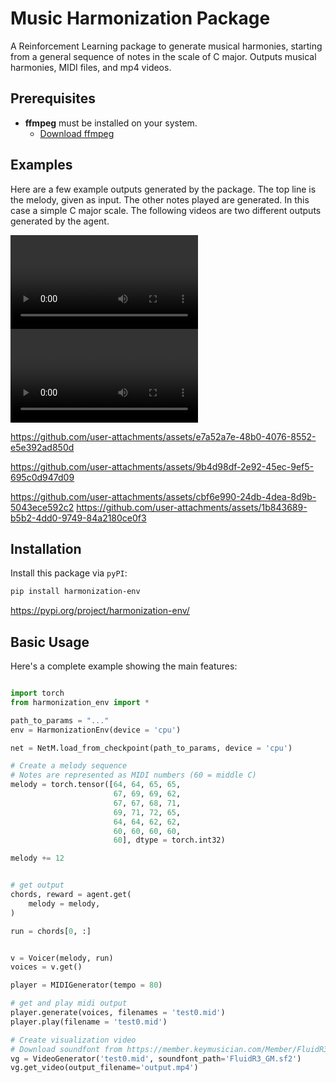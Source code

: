 # Music Harmonization Package

A Reinforcement Learning package to generate musical harmonies, starting from a general sequence of notes in the scale of C major. Outputs musical harmonies, MIDI files, and mp4 videos.

## Prerequisites

- **ffmpeg** must be installed on your system.
  - [Download ffmpeg](https://ffmpeg.org/download.html)
  

## Examples

Here are a few example outputs generated by the package. The top line is the melody, given as input. The other notes played are generated. In this case a simple C major scale. The following videos are two different outputs generated by the agent.

<video src = "https://github.com/pietrobegotti/harmonization/main/examples/Sequence_#1.mp4"></video>
<video src = "https://github.com/pietrobegotti/harmonization/main/examples/Sequence_#2.mp4"></video>


https://github.com/user-attachments/assets/e7a52a7e-48b0-4076-8552-e5e392ad850d

https://github.com/user-attachments/assets/9b4d98df-2e92-45ec-9ef5-695c0d947d09

https://github.com/user-attachments/assets/cbf6e990-24db-4dea-8d9b-5043ece592c2
https://github.com/user-attachments/assets/1b843689-b5b2-4dd0-9749-84a2180ce0f3



## Installation

Install this package via `pyPI`: 

```bash
pip install harmonization-env
```

https://pypi.org/project/harmonization-env/

## Basic Usage

Here's a complete example showing the main features:

```python

import torch
from harmonization_env import *

path_to_params = "..."
env = HarmonizationEnv(device = 'cpu')

net = NetM.load_from_checkpoint(path_to_params, device = 'cpu')

# Create a melody sequence
# Notes are represented as MIDI numbers (60 = middle C)
melody = torch.tensor([64, 64, 65, 65, 
                       67, 69, 69, 62,
                       67, 67, 68, 71,
                       69, 71, 72, 65,
                       64, 64, 62, 62,
                       60, 60, 60, 60,
                       60], dtype = torch.int32)

melody += 12


# get output
chords, reward = agent.get(
    melody = melody,
)

run = chords[0, :]


v = Voicer(melody, run)
voices = v.get()

player = MIDIGenerator(tempo = 80) 

# get and play midi output
player.generate(voices, filenames = 'test0.mid')
player.play(filename = 'test0.mid')

# Create visualization video
# Download soundfont from https://member.keymusician.com/Member/FluidR3_GM/index.html
vg = VideoGenerator('test0.mid', soundfont_path='FluidR3_GM.sf2')
vg.get_video(output_filename='output.mp4')

```
